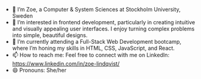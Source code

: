 - 👋 I’m Zoe, a Computer & System Sciences at Stockholm University, Sweden
- 👀 I’m interested in frontend development, particularly in creating intuitive and visually appealing user interfaces. I enjoy turning complex problems into simple, beautiful designs.
- 🌱 I’m currently attending a Full-Stack Web Development bootcamp, where I’m honing my skills in HTML, CSS, JavaScript, and React. 
- 📫 How to reach me: Feel free to connect with me on LinkedIn: https://www.linkedin.com/in/zoe-lindqvist/
- 😄 Pronouns: She/her


<!---
zoe-lindqvist/zoe-lindqvist is a ✨ special ✨ repository because its `README.md` (this file) appears on your GitHub profile.
You can click the Preview link to take a look at your changes.
--->
